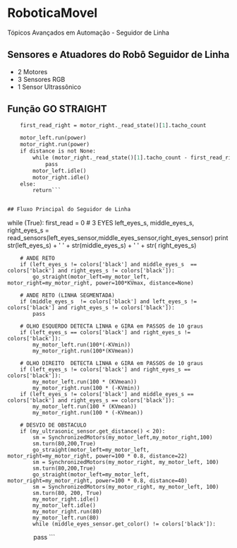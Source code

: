 # RoboticaMovel
Tópicos Avançados em Automação - Seguidor de Linha

## Sensores e Atuadores do Robô Seguidor de Linha
* 2 Motores
* 3 Sensores RGB
* 1 Sensor Ultrassônico

## Função GO STRAIGHT
```def go_straight(motor_left, motor_right, power=64, distance=100):
    first_read_right = motor_right._read_state()[1].tacho_count

    motor_left.run(power)
    motor_right.run(power)
    if distance is not None:
        while (motor_right._read_state()[1].tacho_count - first_read_right < distance * 25):
            pass
        motor_left.idle()
        motor_right.idle()
    else:
        return```


## Fluxo Principal do Seguidor de Linha
```
while (True):
        first_read = 0
        # 3 EYES
        left_eyes_s, middle_eyes_s, right_eyes_s = read_sensors(left_eyes_sensor,middle_eyes_sensor,right_eyes_sensor)
        print str(left_eyes_s) + ' ' + str(middle_eyes_s) + ' ' + str(
            right_eyes_s)
            
        # ANDE RETO
        if (left_eyes_s != colors['black'] and middle_eyes_s  == colors['black'] and right_eyes_s != colors['black']):
            go_straight(motor_left=my_motor_left, motor_right=my_motor_right, power=100*KVmax, distance=None)
            
        # ANDE RETO (LINHA SEGMENTADA)
        if (middle_eyes_s  != colors['black'] and left_eyes_s != colors['black'] and right_eyes_s != colors['black']):
            pass
        
        # OLHO ESQUERDO DETECTA LINHA e GIRA em PASSOS de 10 graus
        if (left_eyes_s == colors['black'] and right_eyes_s != colors['black']):
            my_motor_left.run(100*(-KVmin))
            my_motor_right.run(100*(KVmean))
            
        # OLHO DIREITO  DETECTA LINHA e GIRA em PASSOS de 10 graus
        if (left_eyes_s != colors['black'] and right_eyes_s == colors['black']):
            my_motor_left.run(100 * (KVmean))
            my_motor_right.run(100 * (-KVmin))
        if (left_eyes_s != colors['black'] and middle_eyes_s == colors['black'] and right_eyes_s == colors['black']):
            my_motor_left.run(100 * (KVmean))
            my_motor_right.run(100 * (-KVmean))
            
        # DESVIO DE OBSTACULO
        if (my_ultrasonic_sensor.get_distance() < 20):
            sm = SynchronizedMotors(my_motor_left,my_motor_right,100)
            sm.turn(80,200,True)
            go_straight(motor_left=my_motor_left, motor_right=my_motor_right, power=100 * 0.8, distance=22)
            sm = SynchronizedMotors(my_motor_right, my_motor_left, 100)
            sm.turn(80,200,True)
            go_straight(motor_left=my_motor_left, motor_right=my_motor_right, power=100 * 0.8, distance=40)
            sm = SynchronizedMotors(my_motor_right, my_motor_left, 100)
            sm.turn(80, 200, True)
            my_motor_right.idle()
            my_motor_left.idle()
            my_motor_right.run(80)
            my_motor_left.run(80)
            while (middle_eyes_sensor.get_color() != colors['black']):
                pass ```

